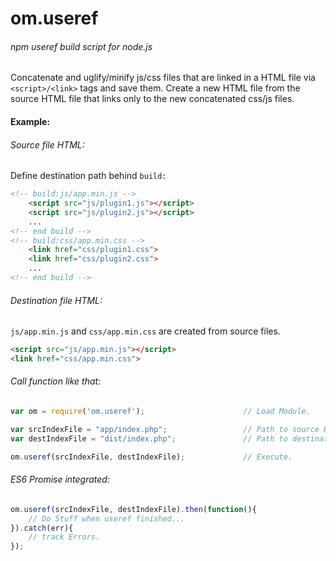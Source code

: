 # om.useref
###### npm useref build script for node.js

Concatenate and uglify/minify js/css files that are linked in a HTML file via `<script>/<link>` tags and save them.
Create a new HTML file from the source HTML file that links only to the new concatenated css/js files.

#### Example:

###### Source file HTML:
Define destination path behind `build:`
```HTML
<!-- build:js/app.min.js -->
    <script src="js/plugin1.js"></script>
    <script src="js/plugin2.js"></script>
    ...
<!-- end build -->
<!-- build:css/app.min.css -->
    <link href="css/plugin1.css">
    <link href="css/plugin2.css">
    ...
<!-- end build -->
```

###### Destination file HTML:
`js/app.min.js` and `css/app.min.css` are created from source files.
```HTML
<script src="js/app.min.js"></script>
<link href="css/app.min.css">
```

###### Call function like that:
```javascript
var om = require('om.useref');                      // Load Module.

var srcIndexFile = "app/index.php";                 // Path to source HTML file.
var destIndexFile = "dist/index.php";               // Path to destination HTML file.

om.useref(srcIndexFile, destIndexFile);             // Execute.
```

###### ES6 Promise integrated:
```javascript
om.useref(srcIndexFile, destIndexFile).then(function(){
    // Do Stuff when useref finished... 
}).catch(err){
    // track Errors.
});
```
